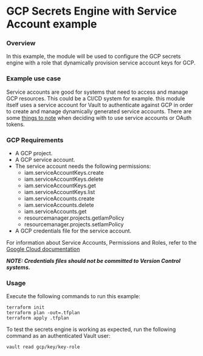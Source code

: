 # GCP Secrets Engine with Service Account example

### Overview
In this example, the module will be used to configure the GCP secrets engine with a role that dynamically provision service account keys for GCP.

### Example use case

Service accounts are good for systems that need to access and manage GCP resources.  This could be a CI/CD system for example.  this module itself uses a service account for Vault to authenticate against GCP in order to create and manage dynamically generated service accounts.  There are some [things to note](https://www.vaultproject.io/docs/secrets/gcp#things-to-note) when deciding with to use service accounts or OAuth tokens.

### GCP Requirements

- A GCP project.
- A GCP service account.
- The service account needs the following permissions:
    - iam.serviceAccountKeys.create
    - iam.serviceAccountKeys.delete
    - iam.serviceAccountKeys.get
    - iam.serviceAccountKeys.list
    - iam.serviceAccounts.create
    - iam.serviceAccounts.delete
    - iam.serviceAccounts.get
    - resourcemanager.projects.getIamPolicy
    - resourcemanager.projects.setIamPolicy
- A GCP credentials file for the service account.

For information about Service Accounts, Permissions and Roles, refer to the [Google Cloud documentation](https://cloud.google.com/iam/docs/creating-managing-service-accounts)

***NOTE: Credentials files should not be committed to Version Control systems.***

### Usage

Execute the following commands to run this example:
```shell script
terraform init
terraform plan -out=.tfplan
terraform apply .tfplan
```

To test the secrets engine is working as expected, run the following command as an authenticated Vault user:

```shell script
vault read gcp/key/key-role
```